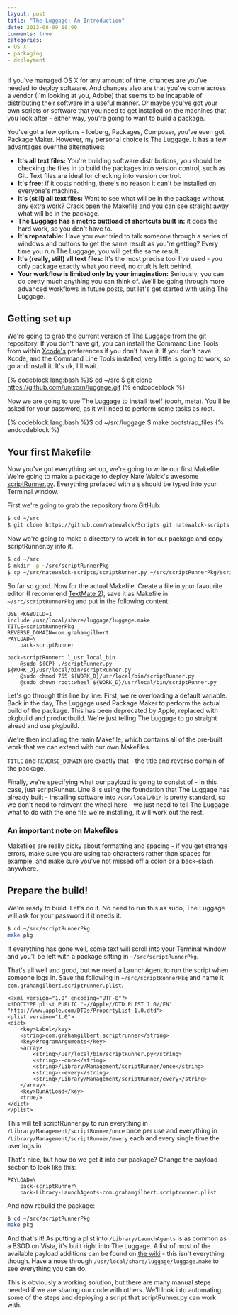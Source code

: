 ```yaml
---
layout: post
title: "The Luggage: An Introduction"
date: 2013-08-09 18:00
comments: true
categories: 
- OS X
- packaging
- deployment
---
```

If you've managed OS X for any amount of time, chances are you've needed to deploy software. And chances also are that you've come across a vendor (I'm looking at you, Adobe) that seems to be incapable of distributing their software in a useful manner. Or maybe you've got your own scripts or software that you need to get installed on the machines that you look after - either way, you're going to want to build a package.

You've got a few options - Iceberg, Packages, Composer, you've even got Package Maker. However, my personal choice is The Luggage. It has a few advantages over the alternatives:

* __It's all text files:__ You're building software distributions, you should be checking the files in to build the packages into version control, such as Git. Text files are ideal for checking into version control.
*  __It's free:__ if it costs nothing, there's no reason it can't be installed on everyone's machine.
* __It's (still) all text files:__ Want to see what will be in the package without any extra work? Crack open the Makefile and you can see straight away what will be in the package.
* __The Luggage has a metric buttload of shortcuts built in:__ it does the hard work, so you don't have to.
* __It's repeatable:__ Have you ever tried to talk someone through a series of windows and buttons to get the same result as you're getting? Every time you run The Luggage, you will get the same result.
* __It's (really, still) all text files:__ It's the most precise tool I've used - you only package exactly what you need, no cruft is left behind.
* __Your workflow is limited only by your imagination:__ Seriously, you can do pretty much anything you can think of. We'll be going through more advanced workflows in future posts, but let's get started with using The Luggage.<!--more-->

## Getting set up

We're going to grab the current version of The Luggage from the git repository. If you don't have git, you can install the Command Line Tools from within [Xcode's](https://itunes.apple.com/gb/app/xcode/id497799835?mt=12) preferences if you don't have it. If you don't have Xcode, and the Command Line Tools installed, very little is going to work, so go and install it. It's ok, I'll wait.

{% codeblock lang:bash %}$ cd ~/src
$ git clone https://github.com/unixorn/luggage.git
{% endcodeblock %}

Now we are going to use The Luggage to install itself (oooh, meta). You'll be asked for your password, as it will need to perform some tasks as root.

{% codeblock lang:bash %}$ cd ~/src/luggage
$ make bootstrap_files
{% endcodeblock %}

## Your first Makefile

Now you've got everything set up, we're going to write our first Makefile. We're going to make a package to deploy Nate Walck's awesome [scriptRunner.py](https://github.com/natewalck/Scripts/blob/master/scriptRunner.py). Everything prefaced with a ``$`` should be typed into your Terminal window.

First we're going to grab the repository from GitHub:

``` bash
$ cd ~/src
$ git clone https://github.com/natewalck/Scripts.git natewalck-scripts
```

Now we're going to make a directory to work in for our package and copy scriptRunner.py into it.

``` bash
$ cd ~/src
$ mkdir -p ~/src/scriptRunnerPkg
$ cp ~/src/natewalck-scripts/scriptRunner.py ~/src/scriptRunnerPkg/scriptRunner.py
```

So far so good. Now for the actual Makefile. Create a file in your favourite editor (I recommend [TextMate 2](http://macromates.com/download)), save it as Makefile in ``~/src/scriptRunnerPkg`` and put in the following content:

```
USE_PKGBUILD=1
include /usr/local/share/luggage/luggage.make
TITLE=scriptRunnerPkg
REVERSE_DOMAIN=com.grahamgilbert
PAYLOAD=\
	pack-scriptRunner

pack-scriptRunner: l_usr_local_bin
	@sudo ${CP} ./scriptRunner.py ${WORK_D}/usr/local/bin/scriptRunner.py
	@sudo chmod 755 ${WORK_D}/usr/local/bin/scriptRunner.py
	@sudo chown root:wheel ${WORK_D}/usr/local/bin/scriptRunner.py
```

Let's go through this line by line. First, we're overloading a default variable. Back in the day, The Luggage used Package Maker to perform the actual build of the package. This has been deprecated by Apple, replaced with pkgbuild and productbuild. We're just telling The Luggage to go straight ahead and use pkgbuild.

We're then including the main Makefile, which contains all of the pre-built work that we can extend with our own Makefiles. 

``TITLE`` and ``REVERSE_DOMAIN`` are exactly that - the title and reverse domain of the package.

Finally, we're specifying what our payload is going to consist of - in this case, just scriptRunner. Line 8 is using the foundation that The Luggage has already built - installing software into ``/usr/local/bin`` is pretty standard, so we don't need to reinvent the wheel here - we just need to tell The Luggage what to do with the one file we're installing, it will work out the rest.

### An important note on Makefiles
Makefiles are really picky about formatting and spacing - if you get strange errors, make sure you are using tab characters rather than spaces for example. and make sure you've not missed off a colon or a back-slash anywhere.

## Prepare the build!
We're ready to build. Let's do it. No need to run this as sudo, The Luggage will ask for your password if it needs it.

``` bash
$ cd ~/src/scriptRunnerPkg
make pkg
```

If everything has gone well, some text will scroll into your Terminal window and you'll be left with a package sitting in ``~/src/scriptRunnerPkg``.

That's all well and good, but we need a LaunchAgent to run the script when someone logs in. Save the following in ``~/src/scriptRunnerPkg`` and name it ``com.grahamgilbert.scriptrunner.plist``.

```
<?xml version="1.0" encoding="UTF-8"?>
<!DOCTYPE plist PUBLIC "-//Apple//DTD PLIST 1.0//EN" "http://www.apple.com/DTDs/PropertyList-1.0.dtd">
<plist version="1.0">
<dict>
	<key>Label</key>
	<string>com.grahamgilbert.scriptrunner</string>
	<key>ProgramArguments</key>
	<array>
		<string>/usr/local/bin/scriptRunner.py</string>
		<string>--once</string>
		<string>/Library/Management/scriptRunner/once</string>
		<string>--every</string>
		<string>/Library/Management/scriptRunner/every</string>
	</array>
	<key>RunAtLoad</key>
	<true/>
</dict>
</plist>
```

This will tell scriptRunner.py to run everything in ``/Library/Management/scriptRunner/once`` once per use and everything in ``/Library/Management/scriptRunner/every`` each and every single time the user logs in.

That's nice, but how do we get it into our package? Change the payload section to look like this:

```
PAYLOAD=\
	pack-scriptRunner\
	pack-Library-LaunchAgents-com.grahamgilbert.scriptrunner.plist
```

And now rebuild the package:

``` bash
$ cd ~/src/scriptRunnerPkg
make pkg
```

And that's it! As putting a plist into ``/Library/LaunchAgents`` is as common as a BSOD on Vista, it's built right into The Luggage. A list of most of the available payload additions can be found on [the wiki](https://github.com/unixorn/luggage/wiki) - this isn't everything though. Have a nose through ``/usr/local/share/luggage/luggage.make`` to see everything you can do.

This is obviously a working solution, but there are many manual steps needed if we are sharing our code with others. We'll look into automating some of the steps and deploying a script that scriptRunner.py can work with.